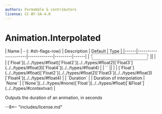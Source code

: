 ```yaml
---
authors: Formabble & contributors
license: CC-BY-SA-4.0
---
```



# Animation.Interpolated

<div class="sh-parameters" markdown="1">
| Name | - {: #sh-flags-row} | Description | Default | Type |
|------|---------------------|-------------|---------|------|
| `<input>` || | | [`Float`](../../types/#float)[`Float2`](../../types/#float2)[`Float3`](../../types/#float3)[`Float4`](../../types/#float4) |
| `<output>` || | | [`Float`](../../types/#float)[`Float2`](../../types/#float2)[`Float3`](../../types/#float3)[`Float4`](../../types/#float4) |
| `Duration` |  | Duration of interpolation | `None` | [`None`](../../types/#none)[`Float`](../../types/#float)[`&Float`](../../types/#contextvar) |

</div>

Outputs the duration of an animation, in seconds

--8<-- "includes/license.md"

